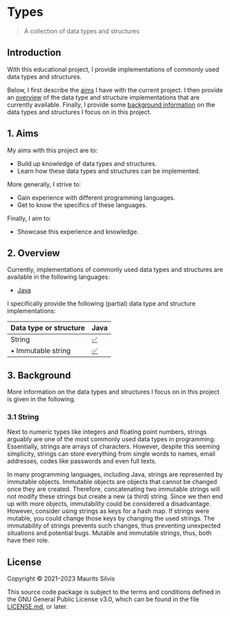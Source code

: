 # Types

> A collection of data types and structures

## Introduction

With this educational project, I provide implementations of commonly used data types and structures.

Below, I first describe the [aims](#1-aims) I have with the current project.
I then provide an [overview](#2-overview) of the data type and structure implementations that are currently available.
Finally, I provide some [background information](#3-background) on the data types and structures I focus on in this project.

## 1. Aims

My aims with this project are to:

- Build up knowledge of data types and structures.
- Learn how these data types and structures can be implemented.

More generally, I strive to:

- Gain experience with different programming languages.
- Get to know the specifics of these languages.

Finally, I aim to:

- Showcase this experience and knowledge.

## 2. Overview

Currently, implementations of commonly used data types and structures are available in the following languages:

- [Java](java)

I specifically provide the following (partial) data type and structure implementations:

| Data type or structure | Java                                                       |
|------------------------|------------------------------------------------------------|
| String                 | [✅](java/src/main/java/nl/mauritssilvis/types/java/string) |
| • Immutable string     | [✅](java/src/main/java/nl/mauritssilvis/types/java/string) |

## 3. Background

More information on the data types and structures I focus on in this project is given in the following.

### 3.1 String

Next to numeric types like integers and floating point numbers, strings arguably are one of the most commonly used data types in programming.
Essentially, strings are arrays of characters.
However, despite this seeming simplicity, strings can store everything from single words to names, email addresses, codes like passwords and even full texts. 

In many programming languages, including Java, strings are represented by immutable objects.
Immutable objects are objects that cannot be changed once they are created.
Therefore, concatenating two immutable strings will not modify these strings but create a new (a third) string.
Since we then end up with more objects, immutability could be considered a disadvantage.
However, consider using strings as keys for a hash map.
If strings were mutable, you could change those keys by changing the used strings.
The immutability of strings prevents such changes, thus preventing unexpected situations and potential bugs.
Mutable and immutable strings, thus, both have their role. 

## License

Copyright © 2021–2023 Maurits Silvis

This source code package is subject to the terms and conditions defined in the GNU General Public License v3.0, which can be found in the file [LICENSE.md](LICENSE.md), or later.
